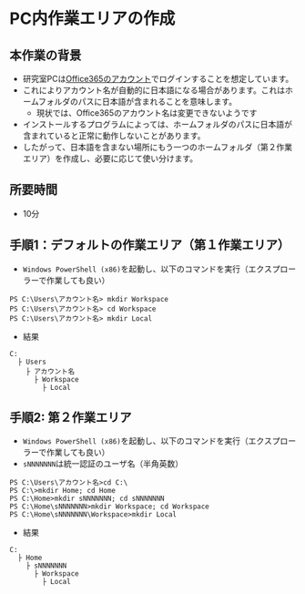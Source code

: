 # PC内作業エリアの作成

## 本作業の背景

- 研究室PCは[Office365のアカウント](https://github.com/joholabhq/docs/blob/ja/onboarding/getting-started.md)でログインすることを想定しています。
- これによりアカウント名が自動的に日本語になる場合があります。これはホームフォルダのパスに日本語が含まれることを意味します。
  - 現状では、Office365のアカウント名は変更できないようです
- インストールするプログラムによっては、ホームフォルダのパスに日本語が含まれていると正常に動作しないことがあります。
- したがって、日本語を含まない場所にもう一つのホームフォルダ（第２作業エリア）を作成し、必要に応じて使い分けます。

## 所要時間

- 10分

## 手順1：デフォルトの作業エリア（第１作業エリア）

- `Windows PowerShell (x86)`を起動し、以下のコマンドを実行（エクスプローラーで作業しても良い）
```
PS C:\Users\アカウント名> mkdir Workspace
PS C:\Users\アカウント名> cd Workspace
PS C:\Users\アカウント名> mkdir Local
```
- 結果
```
C:
  ├ Users
    ├ アカウント名
      ├ Workspace
        ├ Local
```

## 手順2: 第２作業エリア

- `Windows PowerShell (x86)`を起動し、以下のコマンドを実行（エクスプローラーで作業しても良い）
- `sNNNNNNN`は統一認証のユーザ名（半角英数）
```
PS C:\Users\アカウント名>cd C:\
PS C:\>mkdir Home; cd Home
PS C:\Home>mkdir sNNNNNNN; cd sNNNNNNN
PS C:\Home\sNNNNNNN>mkdir Workspace; cd Workspace
PS C:\Home\sNNNNNNN\Workspace>mkdir Local
```
- 結果
```
C:
  ├ Home
    ├ sNNNNNNN
      ├ Workspace
        ├ Local
```
